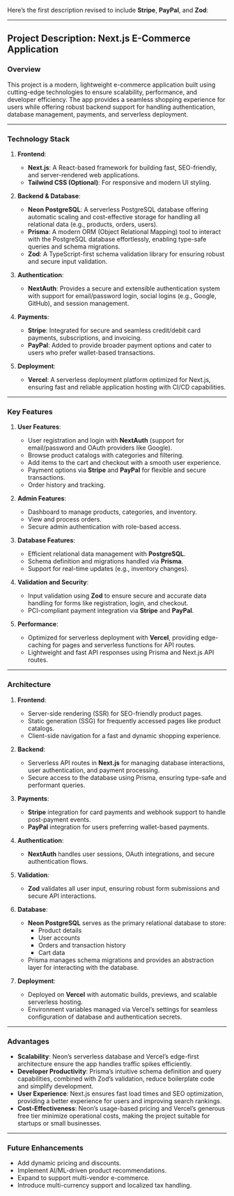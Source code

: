 Here’s the first description revised to include **Stripe**, **PayPal**, and **Zod**:

---

## **Project Description: Next.js E-Commerce Application**

### **Overview**
This project is a modern, lightweight e-commerce application built using cutting-edge technologies to ensure scalability, performance, and developer efficiency. The app provides a seamless shopping experience for users while offering robust backend support for handling authentication, database management, payments, and serverless deployment.

---

### **Technology Stack**
1. **Frontend**:  
   - **Next.js**: A React-based framework for building fast, SEO-friendly, and server-rendered web applications.
   - **Tailwind CSS (Optional)**: For responsive and modern UI styling.

2. **Backend & Database**:
   - **Neon PostgreSQL**: A serverless PostgreSQL database offering automatic scaling and cost-effective storage for handling all relational data (e.g., products, orders, users).
   - **Prisma**: A modern ORM (Object Relational Mapping) tool to interact with the PostgreSQL database effortlessly, enabling type-safe queries and schema migrations.
   - **Zod**: A TypeScript-first schema validation library for ensuring robust and secure input validation.

3. **Authentication**:
   - **NextAuth**: Provides a secure and extensible authentication system with support for email/password login, social logins (e.g., Google, GitHub), and session management.

4. **Payments**:
   - **Stripe**: Integrated for secure and seamless credit/debit card payments, subscriptions, and invoicing.
   - **PayPal**: Added to provide broader payment options and cater to users who prefer wallet-based transactions.

5. **Deployment**:
   - **Vercel**: A serverless deployment platform optimized for Next.js, ensuring fast and reliable application hosting with CI/CD capabilities.

---

### **Key Features**
1. **User Features**:
   - User registration and login with **NextAuth** (support for email/password and OAuth providers like Google).
   - Browse product catalogs with categories and filtering.
   - Add items to the cart and checkout with a smooth user experience.
   - Payment options via **Stripe** and **PayPal** for flexible and secure transactions.
   - Order history and tracking.

2. **Admin Features**:
   - Dashboard to manage products, categories, and inventory.
   - View and process orders.
   - Secure admin authentication with role-based access.

3. **Database Features**:
   - Efficient relational data management with **PostgreSQL**.
   - Schema definition and migrations handled via **Prisma**.
   - Support for real-time updates (e.g., inventory changes).

4. **Validation and Security**:
   - Input validation using **Zod** to ensure secure and accurate data handling for forms like registration, login, and checkout.
   - PCI-compliant payment integration via **Stripe** and **PayPal**.

5. **Performance**:
   - Optimized for serverless deployment with **Vercel**, providing edge-caching for pages and serverless functions for API routes.
   - Lightweight and fast API responses using Prisma and Next.js API routes.

---

### **Architecture**
1. **Frontend**:
   - Server-side rendering (SSR) for SEO-friendly product pages.
   - Static generation (SSG) for frequently accessed pages like product catalogs.
   - Client-side navigation for a fast and dynamic shopping experience.

2. **Backend**:
   - Serverless API routes in **Next.js** for managing database interactions, user authentication, and payment processing.
   - Secure access to the database using Prisma, ensuring type-safe and performant queries.

3. **Payments**:
   - **Stripe** integration for card payments and webhook support to handle post-payment events.
   - **PayPal** integration for users preferring wallet-based payments.

4. **Authentication**:
   - **NextAuth** handles user sessions, OAuth integrations, and secure authentication flows.

5. **Validation**:
   - **Zod** validates all user input, ensuring robust form submissions and secure API interactions.

6. **Database**:
   - **Neon PostgreSQL** serves as the primary relational database to store:
     - Product details
     - User accounts
     - Orders and transaction history
     - Cart data
   - Prisma manages schema migrations and provides an abstraction layer for interacting with the database.

7. **Deployment**:
   - Deployed on **Vercel** with automatic builds, previews, and scalable serverless hosting.
   - Environment variables managed via Vercel’s settings for seamless configuration of database and authentication secrets.

---

### **Advantages**
- **Scalability**: Neon’s serverless database and Vercel’s edge-first architecture ensure the app handles traffic spikes efficiently.
- **Developer Productivity**: Prisma’s intuitive schema definition and query capabilities, combined with Zod’s validation, reduce boilerplate code and simplify development.
- **User Experience**: Next.js ensures fast load times and SEO optimization, providing a better experience for users and improving search rankings.
- **Cost-Effectiveness**: Neon’s usage-based pricing and Vercel’s generous free tier minimize operational costs, making the project suitable for startups or small businesses.

---

### **Future Enhancements**
- Add dynamic pricing and discounts.
- Implement AI/ML-driven product recommendations.
- Expand to support multi-vendor e-commerce.
- Introduce multi-currency support and localized tax handling.
